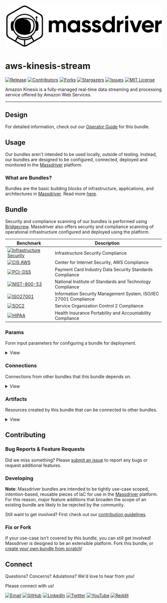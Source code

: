 [![Massdriver][logo]][website]

# aws-kinesis-stream

[![Release][release_shield]][release_url]
[![Contributors][contributors_shield]][contributors_url]
[![Forks][forks_shield]][forks_url]
[![Stargazers][stars_shield]][stars_url]
[![Issues][issues_shield]][issues_url]
[![MIT License][license_shield]][license_url]

Amazon Kinesis is a fully-managed real-time data streaming and processing service offered by Amazon Web Services.

---

## Design

For detailed information, check out our [Operator Guide](operator.mdx) for this bundle.

## Usage

Our bundles aren't intended to be used locally, outside of testing. Instead, our bundles are designed to be configured, connected, deployed and monitored in the [Massdriver][website] platform.

### What are Bundles?

Bundles are the basic building blocks of infrastructure, applications, and architectures in [Massdriver][website]. Read more [here](https://docs.massdriver.cloud/concepts/bundles).

## Bundle

<!-- COMPLIANCE:START -->

Security and compliance scanning of our bundles is performed using [Bridgecrew](https://www.bridgecrew.cloud/). Massdriver also offers security and compliance scanning of operational infrastructure configured and deployed using the platform.

| Benchmark                                                                                                                                                                                                                                                       | Description                        |
| --------------------------------------------------------------------------------------------------------------------------------------------------------------------------------------------------------------------------------------------------------------- | ---------------------------------- |
| [![Infrastructure Security](https://www.bridgecrew.cloud/badges/github/massdriver-cloud/aws-kinesis-stream/general)](https://www.bridgecrew.cloud/link/badge?vcs=github&fullRepo=massdriver-cloud%2Faws-kinesis-stream&benchmark=INFRASTRUCTURE+SECURITY) | Infrastructure Security Compliance |
| [![CIS AWS](https://www.bridgecrew.cloud/badges/github/massdriver-cloud/aws-kinesis-stream/cis_aws>)](https://www.bridgecrew.cloud/link/badge?vcs=github&fullRepo=massdriver-cloud%2Faws-kinesis-stream&benchmark=CIS+AWS+V1.2) | Center for Internet Security, AWS Compliance |
| [![PCI-DSS](https://www.bridgecrew.cloud/badges/github/massdriver-cloud/aws-kinesis-stream/pci>)](https://www.bridgecrew.cloud/link/badge?vcs=github&fullRepo=massdriver-cloud%2Faws-kinesis-stream&benchmark=PCI-DSS+V3.2) | Payment Card Industry Data Security Standards Compliance |
| [![NIST-800-53](https://www.bridgecrew.cloud/badges/github/massdriver-cloud/aws-kinesis-stream/nist>)](https://www.bridgecrew.cloud/link/badge?vcs=github&fullRepo=massdriver-cloud%2Faws-kinesis-stream&benchmark=NIST-800-53) | National Institute of Standards and Technology Compliance |
| [![ISO27001](https://www.bridgecrew.cloud/badges/github/massdriver-cloud/aws-kinesis-stream/iso>)](https://www.bridgecrew.cloud/link/badge?vcs=github&fullRepo=massdriver-cloud%2Faws-kinesis-stream&benchmark=ISO27001) | Information Security Management System, ISO/IEC 27001 Compliance |
| [![SOC2](https://www.bridgecrew.cloud/badges/github/massdriver-cloud/aws-kinesis-stream/soc2>)](https://www.bridgecrew.cloud/link/badge?vcs=github&fullRepo=massdriver-cloud%2Faws-kinesis-stream&benchmark=SOC2)| Service Organization Control 2 Compliance |
| [![HIPAA](https://www.bridgecrew.cloud/badges/github/massdriver-cloud/aws-kinesis-stream/hipaa>)](https://www.bridgecrew.cloud/link/badge?vcs=github&fullRepo=massdriver-cloud%2Faws-kinesis-stream&benchmark=HIPAA) | Health Insurance Portability and Accountability Compliance |

<!-- COMPLIANCE:END -->

### Params

Form input parameters for configuring a bundle for deployment.

<details>
<summary>View</summary>

<!-- PARAMS:START -->
## Properties

- **`capacity`** *(object)*: Capacity settings for managed or manualy sharding.
  - **`stream_mode`** *(string)*: Must be one of: `['ON_DEMAND', 'PROVISIONED']`.
- **`observability`** *(object)*
  - **`enable_shard_level_metrics`** *(boolean)*: Shard level metrics give insight in to per partition metrics. Only use these in advanced usecases of kinesis. Default: `False`.
- **`stream`** *(object)*
  - **`region`** *(string)*
  - **`retention_hours`** *(integer)*: The number of hours in which to keep data in a Kinesis stream. Minimum: `24`. Maximum: `8760`. Default: `24`.
## Examples

  ```json
  {
      "__name": "Development",
      "capacity": {
          "shard_count": 4,
          "stream_mode": "PROVISIONED"
      }
  }
  ```

  ```json
  {
      "__name": "Production",
      "capacity": {
          "shard_count": 16,
          "stream_mode": "PROVISIONED"
      }
  }
  ```

  ```json
  {
      "__name": "Managed Capacity",
      "capacity": {
          "stream_mode": "ON_DEMAND"
      }
  }
  ```

<!-- PARAMS:END -->

</details>

### Connections

Connections from other bundles that this bundle depends on.

<details>
<summary>View</summary>

<!-- CONNECTIONS:START -->
## Properties

- **`aws_authentication`** *(object)*: . Cannot contain additional properties.
  - **`data`** *(object)*
    - **`arn`** *(string)*: Amazon Resource Name.

      Examples:
      ```json
      "arn:aws:rds::ACCOUNT_NUMBER:db/prod"
      ```

      ```json
      "arn:aws:ec2::ACCOUNT_NUMBER:vpc/vpc-foo"
      ```

    - **`external_id`** *(string)*: An external ID is a piece of data that can be passed to the AssumeRole API of the Security Token Service (STS). You can then use the external ID in the condition element in a role's trust policy, allowing the role to be assumed only when a certain value is present in the external ID.
  - **`specs`** *(object)*
    - **`aws`** *(object)*: .
      - **`region`** *(string)*: AWS Region to provision in.

        Examples:
        ```json
        "us-west-2"
        ```

<!-- CONNECTIONS:END -->

</details>

### Artifacts

Resources created by this bundle that can be connected to other bundles.

<details>
<summary>View</summary>

<!-- ARTIFACTS:START -->
## Properties

- **`stream`** *(object)*: . Cannot contain additional properties.
  - **`data`** *(object)*
    - **`infrastructure`** *(object)*
      - **`arn`** *(string)*: Amazon Resource Name.

        Examples:
        ```json
        "arn:aws:rds::ACCOUNT_NUMBER:db/prod"
        ```

        ```json
        "arn:aws:ec2::ACCOUNT_NUMBER:vpc/vpc-foo"
        ```

    - **`security`** *(object)*: Informs downstream services of network and/or IAM policies. Cannot contain additional properties.
      - **`iam`** *(object)*: IAM Policies. Cannot contain additional properties.
        - **`^[a-z-/]+$`** *(object)*
          - **`policy_arn`** *(string)*: AWS IAM policy ARN.

            Examples:
            ```json
            "arn:aws:rds::ACCOUNT_NUMBER:db/prod"
            ```

            ```json
            "arn:aws:ec2::ACCOUNT_NUMBER:vpc/vpc-foo"
            ```

      - **`identity`** *(object)*: For instances where IAM policies must be attached to a role attached to an AWS resource, for instance AWS Eventbridge to Firehose, this attribute should be used to allow the downstream to attach it's policies (Firehose) directly to the IAM role created by the upstream (Eventbridge). It is important to remember that connections in massdriver are one way, this scheme perserves the dependency relationship while allowing bundles to control the lifecycles of resources under it's management. Cannot contain additional properties.
        - **`role_arn`** *(string)*: ARN for this resources IAM Role.

          Examples:
          ```json
          "arn:aws:rds::ACCOUNT_NUMBER:db/prod"
          ```

          ```json
          "arn:aws:ec2::ACCOUNT_NUMBER:vpc/vpc-foo"
          ```

      - **`network`** *(object)*: AWS security group rules to inform downstream services of ports to open for communication. Cannot contain additional properties.
        - **`^[a-z-]+$`** *(object)*
          - **`arn`** *(string)*: Amazon Resource Name.

            Examples:
            ```json
            "arn:aws:rds::ACCOUNT_NUMBER:db/prod"
            ```

            ```json
            "arn:aws:ec2::ACCOUNT_NUMBER:vpc/vpc-foo"
            ```

          - **`port`** *(integer)*: Port number. Minimum: `0`. Maximum: `65535`.
          - **`protocol`** *(string)*: Must be one of: `['tcp', 'udp']`.
  - **`specs`** *(object)*
    - **`aws`** *(object)*: .
      - **`region`** *(string)*: AWS Region to provision in.

        Examples:
        ```json
        "us-west-2"
        ```

<!-- ARTIFACTS:END -->

</details>

## Contributing

<!-- CONTRIBUTING:START -->

### Bug Reports & Feature Requests

Did we miss something? Please [submit an issue](https://github.com/massdriver-cloud/aws-kinesis-stream/issues>) to report any bugs or request additional features.

### Developing

**Note**: Massdriver bundles are intended to be tightly use-case scoped, intention-based, reusable pieces of IaC for use in the [Massdriver][website] platform. For this reason, major feature additions that broaden the scope of an existing bundle are likely to be rejected by the community.

Still want to get involved? First check out our [contribution guidelines](https://docs.massdriver.cloud/bundles/contributing).

### Fix or Fork

If your use-case isn't covered by this bundle, you can still get involved! Massdriver is designed to be an extensible platform. Fork this bundle, or [create your own bundle from scratch](https://docs.massdriver.cloud/bundles/development)!

<!-- CONTRIBUTING:END -->

## Connect

<!-- CONNECT:START -->

Questions? Concerns? Adulations? We'd love to hear from you!

Please connect with us!

[![Email][email_shield]][email_url]
[![GitHub][github_shield]][github_url]
[![LinkedIn][linkedin_shield]][linkedin_url]
[![Twitter][twitter_shield]][twitter_url]
[![YouTube][youtube_shield]][youtube_url]
[![Reddit][reddit_shield]][reddit_url]


<!-- markdownlint-disable -->

[logo]: https://raw.githubusercontent.com/massdriver-cloud/docs/main/static/img/logo-with-logotype-horizontal-400x110.svg

[docs]: https://docs.massdriver.cloud?utm_source=aws-kinesis-stream&utm_medium=aws-kinesis-stream&utm_campaign=aws-kinesis-stream&utm_content=aws-kinesis-stream
[website]: https://www.massdriver.cloud?utm_source=aws-kinesis-stream&utm_medium=aws-kinesis-stream&utm_campaign=aws-kinesis-stream&utm_content=aws-kinesis-stream
[github]: https://github.com/massdriver-cloud
[linkedin]: https://www.linkedin.com/company/massdriver/

[contributors_shield]: https://img.shields.io/github/contributors/massdriver-cloud/aws-kinesis-stream.svg?style=for-the-badge>
[contributors_url]: https://github.com/massdriver-cloud/aws-kinesis-stream/graphs/contributors>
[forks_shield]: https://img.shields.io/github/forks/massdriver-cloud/aws-kinesis-stream.svg?style=for-the-badge>
[forks_url]: https://github.com/massdriver-cloud/aws-kinesis-stream/network/members>
[stars_shield]: https://img.shields.io/github/stars/massdriver-cloud/aws-kinesis-stream.svg?style=for-the-badge>
[stars_url]: https://github.com/massdriver-cloud/aws-kinesis-stream/stargazers>
[issues_shield]: https://img.shields.io/github/issues/massdriver-cloud/aws-kinesis-stream.svg?style=for-the-badge>
[issues_url]: https://github.com/massdriver-cloud/aws-kinesis-stream/issues>
[release_url]: https://github.com/massdriver-cloud/aws-kinesis-stream/releases/latest>
[release_shield]: https://img.shields.io/github/release/massdriver-cloud/aws-kinesis-stream.svg?style=for-the-badge>
[license_shield]: https://img.shields.io/github/license/massdriver-cloud/aws-kinesis-stream.svg?style=for-the-badge>
[license_url]: https://github.com/massdriver-cloud/aws-kinesis-stream/blob/main/LICENSE>

[email_url]: mailto:support@massdriver.cloud
[email_shield]: https://img.shields.io/badge/email-Massdriver-black.svg?style=for-the-badge&logo=mail.ru&color=000000
[github_url]: mailto:support@massdriver.cloud
[github_shield]: https://img.shields.io/badge/follow-Github-black.svg?style=for-the-badge&logo=github&color=181717
[linkedin_url]: https://linkedin.com/in/massdriver-cloud
[linkedin_shield]: https://img.shields.io/badge/follow-LinkedIn-black.svg?style=for-the-badge&logo=linkedin&color=0A66C2
[twitter_url]: https://twitter.com/massdriver
[twitter_shield]: https://img.shields.io/badge/follow-Twitter-black.svg?style=for-the-badge&logo=twitter&color=1DA1F2
[youtube_url]: https://www.youtube.com/channel/UCfj8P7MJcdlem2DJpvymtaQ
[youtube_shield]: https://img.shields.io/badge/subscribe-Youtube-black.svg?style=for-the-badge&logo=youtube&color=FF0000
[reddit_url]: https://www.reddit.com/r/massdriver
[reddit_shield]: https://img.shields.io/badge/subscribe-Reddit-black.svg?style=for-the-badge&logo=reddit&color=FF4500

<!-- markdownlint-restore -->

<!-- CONNECT:END -->
